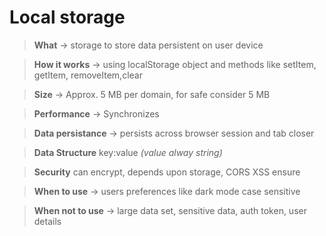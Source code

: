# Local storage

> **What** -> storage to store data persistent on user device

> **How it works** -> using localStorage object and methods like setItem, getItem, removeItem,clear

> **Size** -> Approx. 5 MB per domain, for safe consider 5 MB

> **Performance** -> Synchronizes

> **Data persistance** -> persists across browser session and tab closer

> **Data Structure** key:value _(value alway string)_

> **Security** can encrypt, depends upon storage, CORS XSS ensure

> **When to use** -> users preferences like dark mode case sensitive

> **When not to use** -> large data set, sensitive data, auth token, user details